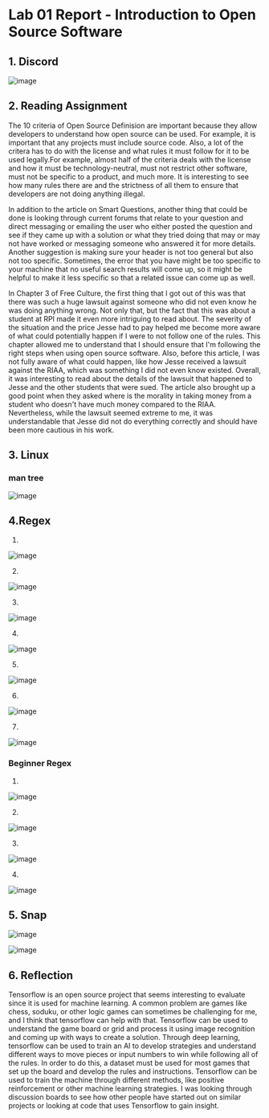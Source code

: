 # Lab 01 Report - Introduction to Open Source Software

## 1. Discord

![image](https://user-images.githubusercontent.com/43563351/149559751-832d6554-f936-40fb-9c8d-0b58fbbccde9.png)


## 2. Reading Assignment

The 10 criteria of Open Source Definision are important because they allow developers to understand how open source can be used. For example, it is important that any projects must include source code. Also, a lot of the critera has to do with the license and what rules it must follow for it to be used legally.For example, almost half of the criteria deals with the license and how it must be technology-neutral, must not restrict other software, must not be specific to a product, and much more. It is interesting to see how many rules there are and the strictness of all them to ensure that developers are not doing anything illegal.

In addition to the article on Smart Questions, another thing that could be done is looking through current forums that relate to your question and direct messaging or emailing the user who either posted the question and see if they came up with a solution or what they tried doing that may or may not have worked or messaging someone who answered it for more details. Another suggestion is making sure your header is not too general but also not too specific. Sometimes, the error that you have might be too specific to your machine that no useful search results will come up, so it might be helpful to make it less specific so that a related issue can come up as well.

In Chapter 3 of Free Culture, the first thing that I got out of this was that there was such a huge lawsuit against someone who did not even know he was doing anything wrong. Not only that, but the fact that this was about a student at RPI made it even more intriguing to read about. The severity of the situation and the price Jesse had to pay helped me become more aware of what could potentially happen if I were to not follow one of the rules. This chapter allowed me to understand that I should ensure that I'm following the right steps when using open source software. Also, before this article, I was not fully aware of what could happen, like how Jesse received a lawsuit against the RIAA, which was something I did not even know existed. Overall, it was interesting to read about the details of the lawsuit that happened to Jesse and the other students that were sued. The article also brought up a good point when they asked where is the morality in taking money from a student who doesn't have much money compared to the RIAA. Nevertheless, while the lawsuit seemed extreme to me, it was understandable that Jesse did not do everything correctly and should have been more cautious in his work.

## 3. Linux

### man tree
![image](https://user-images.githubusercontent.com/43563351/149564275-2af30f3c-9f44-4a4e-81d3-e5325f1e3dda.png)


## 4.Regex

1.
![image](https://user-images.githubusercontent.com/43563351/149565236-c8690992-7c3a-448a-8198-3ef72ee926ad.png)


2.
![image](https://user-images.githubusercontent.com/43563351/149565349-6b479dfe-49cc-4161-906b-99ab0fa48af2.png)


3.

![image](https://user-images.githubusercontent.com/43563351/149565904-a4f135c9-eb66-4956-88a5-9bd7c8c618e3.png)


4.
![image](https://user-images.githubusercontent.com/43563351/149566089-8daba1a8-a957-43af-970b-c3198335c15e.png)


5.

![image](https://user-images.githubusercontent.com/43563351/149566473-6d56ea4b-feff-44a3-b6c6-e3efd97d3012.png)


6.

![image](https://user-images.githubusercontent.com/43563351/149566787-36586a0a-4db3-4f85-b063-504b1295dbc8.png)


7.

![image](https://user-images.githubusercontent.com/43563351/149567225-c2a64687-589d-4d67-84fc-c20a45895353.png)


### Beginner Regex

1.
 ![image](https://user-images.githubusercontent.com/43563351/149567339-36ceff16-71e5-4a34-801a-2ceaec67a17a.png)

2.
![image](https://user-images.githubusercontent.com/43563351/149567630-b6a19869-15bd-49d2-be5b-c0d694b7f281.png)

3.
![image](https://user-images.githubusercontent.com/43563351/149567776-2cec6f0e-f757-418c-bd9f-79aa4803d2d6.png)

4.
![image](https://user-images.githubusercontent.com/43563351/149567944-ea34aa6f-64b5-47c9-ba97-b694b5d9f058.png)


## 5. Snap

![image](https://user-images.githubusercontent.com/43563351/149569786-6d6ccf70-7765-4274-9820-86ad67ba9956.png)

![image](https://user-images.githubusercontent.com/43563351/149569818-22066e8c-ee60-49df-84f5-4f9a4ee3069e.png)


## 6. Reflection

Tensorflow is an open source project that seems interesting to evaluate since it is used for machine learning. A common problem are games like chess, soduku, or other logic games can sometimes be challenging for me, and I think that tensorflow can help with that. Tensorflow can be used to understand the game board or grid and process it using image recognition and coming up with ways to create a solution. Through deep learning, tensorflow can be used to train an AI to develop strategies and understand different ways to move pieces or input numbers to win while following all of the rules. In order to do this, a dataset must be used for most games that set up the board and develop the rules and instructions. Tensorflow can be used to train the machine through different methods, like positive reinforcement or other machine learning strategies. I was looking through discussion boards to see how other people have started out on similar projects or looking at code that uses Tensorflow to gain insight.
